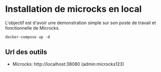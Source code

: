 # Installation de microcks en local

L'objectif est d'avoir une demonstration simple 
sur son poste de travail et fonctionnelle de Microcks.

`docker-compose up -d`

## Url des outils
 * Microcks: http://localhost:38080 (admin:microcks123)
